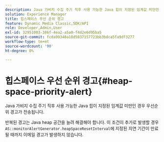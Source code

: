 ```yaml
---
description: Java 가비지 수집 주기 직후 사용 가능한 Java 힙이 지정된 임계값 미만인 경우 우선순위 경고가 전송됩니다.
solution: Experience Manager
title: 힙스페이스 우선 순위 경고
feature: Dynamic Media Classic,SDK/API
role: Developer,Admin,User
exl-id: 32951003-386f-4ea2-a5a0-f4d2e6d95ba5
source-git-commit: fcda99340a18d5037157723bb3bdca5fa9df3277
workflow-type: tm+mt
source-wordcount: '90'
ht-degree: 0%

---
```


# 힙스페이스 우선 순위 경고{#heap-space-priority-alert}

Java 가비지 수집 주기 직후 사용 가능한 Java 힙이 지정된 임계값 미만인 경우 우선순위 경고가 전송됩니다.

반복된 경고는 Java heap 공간을 늘려 해결해야 합니다. 이 조건이 추가로 발생할 경우 `AS::monitorAlertGenerator.heapSpaceResetInterval`에 지정된 지연 기간이 만료될 때까지 이메일 경고가 발생하지 않습니다.
